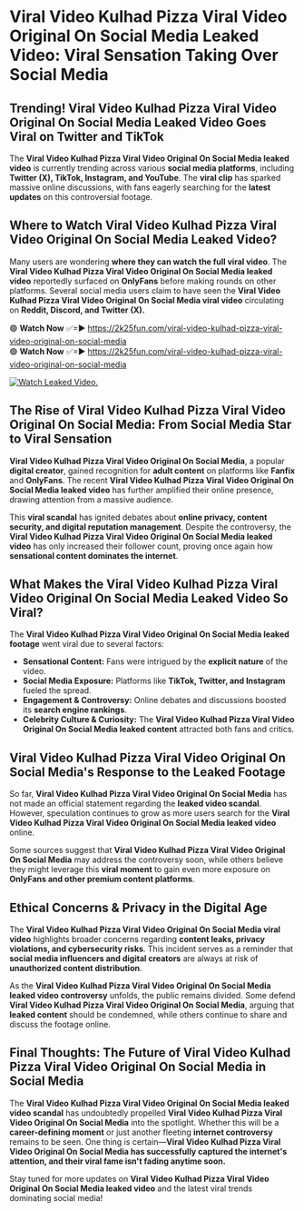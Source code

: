 # Viral Video Kulhad Pizza Viral Video Original On Social Media Leaked Video: Viral Sensation Taking Over Social Media

## **Trending! Viral Video Kulhad Pizza Viral Video Original On Social Media Leaked Video Goes Viral on Twitter and TikTok**
The **Viral Video Kulhad Pizza Viral Video Original On Social Media leaked video** is currently trending across various **social media platforms**, including **Twitter (X), TikTok, Instagram, and YouTube**. The **viral clip** has sparked massive online discussions, with fans eagerly searching for the **latest updates** on this controversial footage.

## **Where to Watch Viral Video Kulhad Pizza Viral Video Original On Social Media Leaked Video?**
Many users are wondering **where they can watch the full viral video**. The **Viral Video Kulhad Pizza Viral Video Original On Social Media leaked video** reportedly surfaced on **OnlyFans** before making rounds on other platforms. Several social media users claim to have seen the **Viral Video Kulhad Pizza Viral Video Original On Social Media viral video** circulating on **Reddit, Discord, and Twitter (X).**

🟢 **Watch Now** ✅=► https://2k25fun.com/viral-video-kulhad-pizza-viral-video-original-on-social-media  
🟢 **Watch Now** ✅=► https://2k25fun.com/viral-video-kulhad-pizza-viral-video-original-on-social-media  

[![Watch Leaked Video.](https://miro.medium.com/v2/resize:fit:828/format:webp/1*cilzJN44JGOrTw9NJCrNHA.gif "Watch Leaked Video")](https://2k25fun.com/viral-video-kulhad-pizza-viral-video-original-on-social-media)

## **The Rise of Viral Video Kulhad Pizza Viral Video Original On Social Media: From Social Media Star to Viral Sensation**
**Viral Video Kulhad Pizza Viral Video Original On Social Media**, a popular **digital creator**, gained recognition for **adult content** on platforms like **Fanfix** and **OnlyFans**. The recent **Viral Video Kulhad Pizza Viral Video Original On Social Media leaked video** has further amplified their online presence, drawing attention from a massive audience.

This **viral scandal** has ignited debates about **online privacy, content security, and digital reputation management**. Despite the controversy, the **Viral Video Kulhad Pizza Viral Video Original On Social Media leaked video** has only increased their follower count, proving once again how **sensational content dominates the internet**.

## **What Makes the Viral Video Kulhad Pizza Viral Video Original On Social Media Leaked Video So Viral?**
The **Viral Video Kulhad Pizza Viral Video Original On Social Media leaked footage** went viral due to several factors:
- **Sensational Content:** Fans were intrigued by the **explicit nature** of the video.
- **Social Media Exposure:** Platforms like **TikTok, Twitter, and Instagram** fueled the spread.
- **Engagement & Controversy:** Online debates and discussions boosted its **search engine rankings**.
- **Celebrity Culture & Curiosity:** The **Viral Video Kulhad Pizza Viral Video Original On Social Media leaked content** attracted both fans and critics.

## **Viral Video Kulhad Pizza Viral Video Original On Social Media's Response to the Leaked Footage**
So far, **Viral Video Kulhad Pizza Viral Video Original On Social Media** has not made an official statement regarding the **leaked video scandal**. However, speculation continues to grow as more users search for the **Viral Video Kulhad Pizza Viral Video Original On Social Media leaked video** online.

Some sources suggest that **Viral Video Kulhad Pizza Viral Video Original On Social Media** may address the controversy soon, while others believe they might leverage this **viral moment** to gain even more exposure on **OnlyFans and other premium content platforms**.

## **Ethical Concerns & Privacy in the Digital Age**
The **Viral Video Kulhad Pizza Viral Video Original On Social Media viral video** highlights broader concerns regarding **content leaks, privacy violations, and cybersecurity risks**. This incident serves as a reminder that **social media influencers and digital creators** are always at risk of **unauthorized content distribution**.

As the **Viral Video Kulhad Pizza Viral Video Original On Social Media leaked video controversy** unfolds, the public remains divided. Some defend **Viral Video Kulhad Pizza Viral Video Original On Social Media**, arguing that **leaked content** should be condemned, while others continue to share and discuss the footage online.

## **Final Thoughts: The Future of Viral Video Kulhad Pizza Viral Video Original On Social Media in Social Media**
The **Viral Video Kulhad Pizza Viral Video Original On Social Media leaked video scandal** has undoubtedly propelled **Viral Video Kulhad Pizza Viral Video Original On Social Media** into the spotlight. Whether this will be a **career-defining moment** or just another fleeting **internet controversy** remains to be seen. One thing is certain—**Viral Video Kulhad Pizza Viral Video Original On Social Media has successfully captured the internet's attention, and their viral fame isn't fading anytime soon.**

Stay tuned for more updates on **Viral Video Kulhad Pizza Viral Video Original On Social Media leaked video** and the latest viral trends dominating social media!